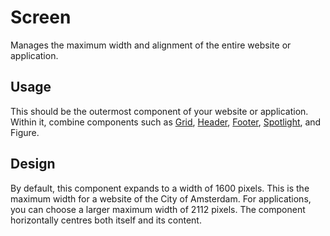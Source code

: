 <!-- @license CC0-1.0 -->

# Screen

Manages the maximum width and alignment of the entire website or application.

## Usage

This should be the outermost component of your website or application.
Within it, combine components such as
[Grid](/docs/components-layout-grid--docs),
[Header](/docs/components-containers-header--docs),
[Footer](/docs/components-containers-footer--docs),
[Spotlight](/docs/components-containers-spotlight--docs),
and Figure.

## Design

By default, this component expands to a width of 1600 pixels.
This is the maximum width for a website of the City of Amsterdam.
For applications, you can choose a larger maximum width of 2112 pixels.
The component horizontally centres both itself and its content.
